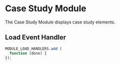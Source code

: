 Case Study Module
=================

The Case Study Module displays case study elements.

Load Event Handler
------------------

```javascript
MODULE_LOAD_HANDLERS.add (
  function (done) {
});
```
